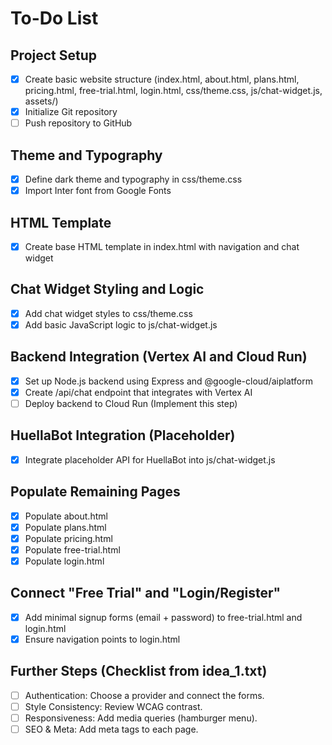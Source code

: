 # To-Do List

## Project Setup
- [x] Create basic website structure (index.html, about.html, plans.html, pricing.html, free-trial.html, login.html, css/theme.css, js/chat-widget.js, assets/)
- [x] Initialize Git repository
- [ ] Push repository to GitHub

## Theme and Typography
- [x] Define dark theme and typography in css/theme.css
- [x] Import Inter font from Google Fonts

## HTML Template
- [x] Create base HTML template in index.html with navigation and chat widget

## Chat Widget Styling and Logic
- [x] Add chat widget styles to css/theme.css
- [x] Add basic JavaScript logic to js/chat-widget.js

## Backend Integration (Vertex AI and Cloud Run)
- [x] Set up Node.js backend using Express and @google-cloud/aiplatform
- [x] Create /api/chat endpoint that integrates with Vertex AI
- [ ] Deploy backend to Cloud Run (Implement this step)

## HuellaBot Integration (Placeholder)
- [x] Integrate placeholder API for HuellaBot into js/chat-widget.js

## Populate Remaining Pages
- [x] Populate about.html
- [x] Populate plans.html
- [x] Populate pricing.html
- [x] Populate free-trial.html
- [x] Populate login.html

## Connect "Free Trial" and "Login/Register"
- [x] Add minimal signup forms (email + password) to free-trial.html and login.html
- [x] Ensure navigation points to login.html

## Further Steps (Checklist from idea_1.txt)
- [ ] Authentication: Choose a provider and connect the forms.
- [ ] Style Consistency: Review WCAG contrast.
- [ ] Responsiveness: Add media queries (hamburger menu).
- [ ] SEO & Meta: Add meta tags to each page.
